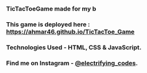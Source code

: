 ### TicTacToeGame made for my b

### This game is deployed here : https://ahmar46.github.io/TicTacToe_Game

### Technologies Used - HTML, CSS & JavaScript.

### Find me on Instagram - [@electrifying_codes][Instagram].

[Instagram]: https://www.instagram.com/electrifying_codes